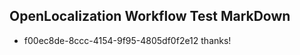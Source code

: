 ## OpenLocalization Workflow Test MarkDown

* f00ec8de-8ccc-4154-9f95-4805df0f2e12 
thanks!



<!--HONumber=Feb16_HO3-->
